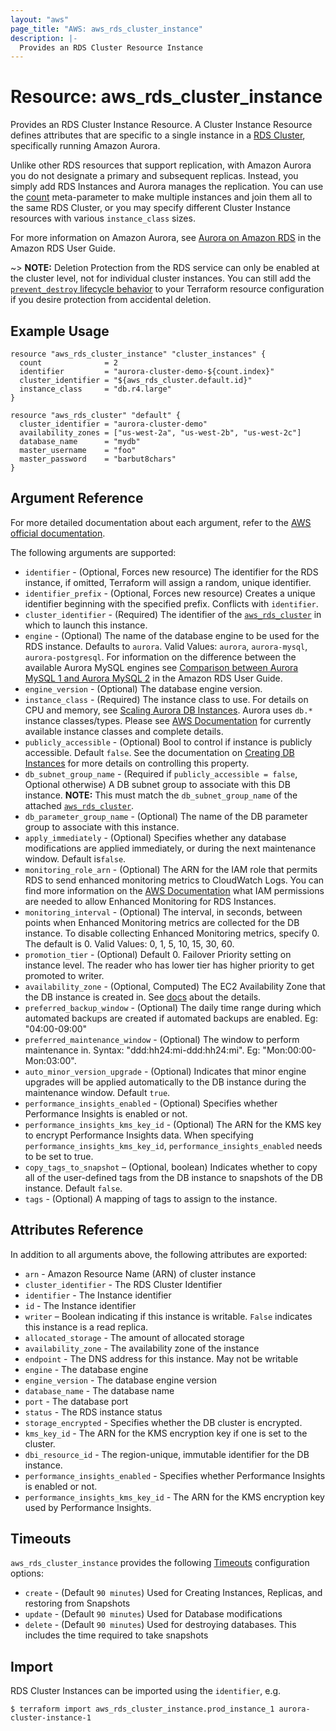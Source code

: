 ```yaml
---
layout: "aws"
page_title: "AWS: aws_rds_cluster_instance"
description: |-
  Provides an RDS Cluster Resource Instance
---
```


# Resource: aws_rds_cluster_instance

Provides an RDS Cluster Instance Resource. A Cluster Instance Resource defines
attributes that are specific to a single instance in a [RDS Cluster][3],
specifically running Amazon Aurora.

Unlike other RDS resources that support replication, with Amazon Aurora you do
not designate a primary and subsequent replicas. Instead, you simply add RDS
Instances and Aurora manages the replication. You can use the [count][5]
meta-parameter to make multiple instances and join them all to the same RDS
Cluster, or you may specify different Cluster Instance resources with various
`instance_class` sizes.

For more information on Amazon Aurora, see [Aurora on Amazon RDS][2] in the Amazon RDS User Guide.

~> **NOTE:** Deletion Protection from the RDS service can only be enabled at the cluster level, not for individual cluster instances. You can still add the [`prevent_destroy` lifecycle behavior](https://www.terraform.io/docs/configuration/resources.html#prevent_destroy) to your Terraform resource configuration if you desire protection from accidental deletion.

## Example Usage

```hcl
resource "aws_rds_cluster_instance" "cluster_instances" {
  count              = 2
  identifier         = "aurora-cluster-demo-${count.index}"
  cluster_identifier = "${aws_rds_cluster.default.id}"
  instance_class     = "db.r4.large"
}

resource "aws_rds_cluster" "default" {
  cluster_identifier = "aurora-cluster-demo"
  availability_zones = ["us-west-2a", "us-west-2b", "us-west-2c"]
  database_name      = "mydb"
  master_username    = "foo"
  master_password    = "barbut8chars"
}
```

## Argument Reference

For more detailed documentation about each argument, refer to
the [AWS official documentation](https://docs.aws.amazon.com/cli/latest/reference/rds/create-db-instance.html).

The following arguments are supported:

* `identifier` - (Optional, Forces new resource) The identifier for the RDS instance, if omitted, Terraform will assign a random, unique identifier.
* `identifier_prefix` - (Optional, Forces new resource) Creates a unique identifier beginning with the specified prefix. Conflicts with `identifier`.
* `cluster_identifier` - (Required) The identifier of the [`aws_rds_cluster`](/docs/providers/aws/r/rds_cluster.html) in which to launch this instance.
* `engine` - (Optional) The name of the database engine to be used for the RDS instance. Defaults to `aurora`. Valid Values: `aurora`, `aurora-mysql`, `aurora-postgresql`.
For information on the difference between the available Aurora MySQL engines
see [Comparison between Aurora MySQL 1 and Aurora MySQL 2](https://docs.aws.amazon.com/AmazonRDS/latest/UserGuide/AuroraMySQL.Updates.20180206.html)
in the Amazon RDS User Guide.
* `engine_version` - (Optional) The database engine version.
* `instance_class` - (Required) The instance class to use. For details on CPU
and memory, see [Scaling Aurora DB Instances][4]. Aurora uses `db.*` instance classes/types. Please see [AWS Documentation][7] for currently available instance classes and complete details.
* `publicly_accessible` - (Optional) Bool to control if instance is publicly accessible.
Default `false`. See the documentation on [Creating DB Instances][6] for more
details on controlling this property.
* `db_subnet_group_name` - (Required if `publicly_accessible = false`, Optional otherwise) A DB subnet group to associate with this DB instance. **NOTE:** This must match the `db_subnet_group_name` of the attached [`aws_rds_cluster`](/docs/providers/aws/r/rds_cluster.html).
* `db_parameter_group_name` - (Optional) The name of the DB parameter group to associate with this instance.
* `apply_immediately` - (Optional) Specifies whether any database modifications
     are applied immediately, or during the next maintenance window. Default is`false`.
* `monitoring_role_arn` - (Optional) The ARN for the IAM role that permits RDS to send
enhanced monitoring metrics to CloudWatch Logs. You can find more information on the [AWS Documentation](http://docs.aws.amazon.com/AmazonRDS/latest/UserGuide/USER_Monitoring.html)
what IAM permissions are needed to allow Enhanced Monitoring for RDS Instances.
* `monitoring_interval` - (Optional) The interval, in seconds, between points when Enhanced Monitoring metrics are collected for the DB instance. To disable collecting Enhanced Monitoring metrics, specify 0. The default is 0. Valid Values: 0, 1, 5, 10, 15, 30, 60.
* `promotion_tier` - (Optional) Default 0. Failover Priority setting on instance level. The reader who has lower tier has higher priority to get promoted to writer.
* `availability_zone` - (Optional, Computed) The EC2 Availability Zone that the DB instance is created in. See [docs](https://docs.aws.amazon.com/AmazonRDS/latest/APIReference/API_CreateDBInstance.html) about the details.
* `preferred_backup_window` - (Optional) The daily time range during which automated backups are created if automated backups are enabled.
  Eg: "04:00-09:00"
* `preferred_maintenance_window` - (Optional) The window to perform maintenance in.
  Syntax: "ddd:hh24:mi-ddd:hh24:mi". Eg: "Mon:00:00-Mon:03:00".
* `auto_minor_version_upgrade` - (Optional) Indicates that minor engine upgrades will be applied automatically to the DB instance during the maintenance window. Default `true`.
* `performance_insights_enabled` - (Optional) Specifies whether Performance Insights is enabled or not.
* `performance_insights_kms_key_id` - (Optional) The ARN for the KMS key to encrypt Performance Insights data. When specifying `performance_insights_kms_key_id`, `performance_insights_enabled` needs to be set to true.
* `copy_tags_to_snapshot` – (Optional, boolean) Indicates whether to copy all of the user-defined tags from the DB instance to snapshots of the DB instance. Default `false`.
* `tags` - (Optional) A mapping of tags to assign to the instance.

## Attributes Reference

In addition to all arguments above, the following attributes are exported:

* `arn` - Amazon Resource Name (ARN) of cluster instance
* `cluster_identifier` - The RDS Cluster Identifier
* `identifier` - The Instance identifier
* `id` - The Instance identifier
* `writer` – Boolean indicating if this instance is writable. `False` indicates this instance is a read replica.
* `allocated_storage` - The amount of allocated storage
* `availability_zone` - The availability zone of the instance
* `endpoint` - The DNS address for this instance. May not be writable
* `engine` - The database engine
* `engine_version` - The database engine version
* `database_name` - The database name
* `port` - The database port
* `status` - The RDS instance status
* `storage_encrypted` - Specifies whether the DB cluster is encrypted.
* `kms_key_id` - The ARN for the KMS encryption key if one is set to the cluster.
* `dbi_resource_id` - The region-unique, immutable identifier for the DB instance.
* `performance_insights_enabled` - Specifies whether Performance Insights is enabled or not.
* `performance_insights_kms_key_id` - The ARN for the KMS encryption key used by Performance Insights.

[2]: https://docs.aws.amazon.com/AmazonRDS/latest/UserGuide/CHAP_Aurora.html
[3]: /docs/providers/aws/r/rds_cluster.html
[4]: https://docs.aws.amazon.com/AmazonRDS/latest/UserGuide/Aurora.Managing.html
[5]: /docs/configuration/resources.html#count
[6]: https://docs.aws.amazon.com/AmazonRDS/latest/APIReference/API_CreateDBInstance.html
[7]: https://docs.aws.amazon.com/AmazonRDS/latest/UserGuide/Concepts.DBInstanceClass.html

## Timeouts

`aws_rds_cluster_instance` provides the following
[Timeouts](/docs/configuration/resources.html#timeouts) configuration options:

- `create` - (Default `90 minutes`) Used for Creating Instances, Replicas, and
restoring from Snapshots
- `update` - (Default `90 minutes`) Used for Database modifications
- `delete` - (Default `90 minutes`) Used for destroying databases. This includes
the time required to take snapshots

## Import

RDS Cluster Instances can be imported using the `identifier`, e.g.

```
$ terraform import aws_rds_cluster_instance.prod_instance_1 aurora-cluster-instance-1
```
